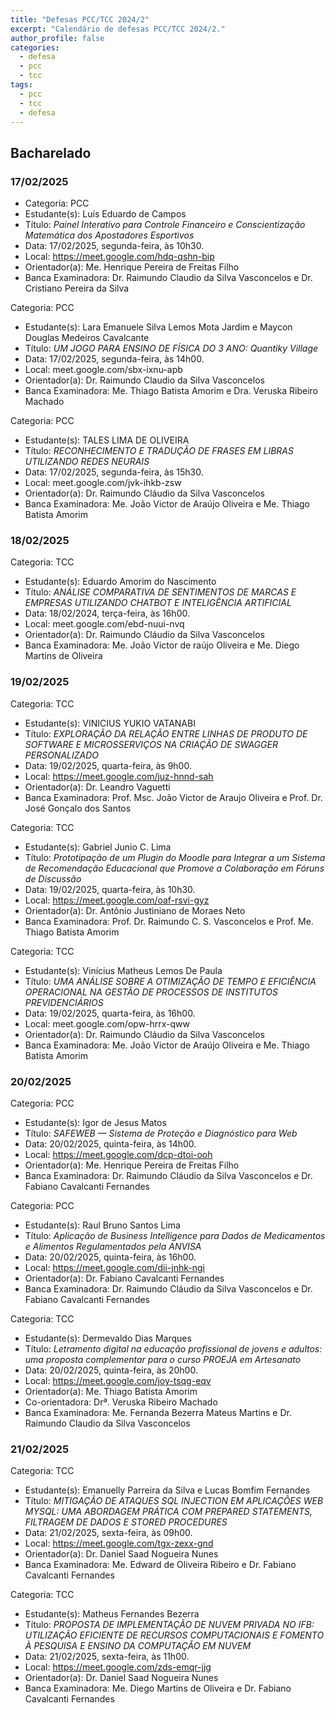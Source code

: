 ```yaml
---
title: "Defesas PCC/TCC 2024/2"
excerpt: "Calendário de defesas PCC/TCC 2024/2."
author_profile: false
categories:
  - defesa
  - pcc 
  - tcc
tags:
  - pcc 
  - tcc 
  - defesa
---
```


## Bacharelado

### 17/02/2025

- Categoria: PCC
- Estudante(s): Luís Eduardo de Campos
- Título:  *Painel Interativo para Controle Financeiro e Conscientização Matemática dos Apostadores Esportivos*
- Data: 17/02/2025, segunda-feira, às 10h30.
- Local: https://meet.google.com/hdq-qshn-bip
- Orientador(a): Me. Henrique Pereira de Freitas Filho
- Banca Examinadora: Dr. Raimundo Claudio da Silva Vasconcelos e Dr. Cristiano Pereira da Silva		

Categoria: PCC
- Estudante(s): Lara Emanuele Silva Lemos Mota Jardim e Maycon Douglas Medeiros Cavalcante
- Título:  *UM JOGO PARA ENSINO DE FÍSICA DO 3 ANO: Quantiky Village*
- Data: 17/02/2025, segunda-feira, às 14h00.
- Local: meet.google.com/sbx-ixnu-apb
- Orientador(a): Dr. Raimundo Claudio da Silva Vasconcelos
- Banca Examinadora: Me. Thiago Batista Amorim e Dra. Veruska Ribeiro Machado

Categoria: PCC
- Estudante(s): TALES LIMA DE OLIVEIRA
- Título:  *RECONHECIMENTO E TRADUÇÃO DE FRASES EM LIBRAS UTILIZANDO REDES NEURAIS*
- Data: 17/02/2025, segunda-feira, às 15h30.
- Local: meet.google.com/jvk-ihkb-zsw
- Orientador(a): Dr. Raimundo Cláudio da Silva Vasconcelos
- Banca Examinadora: Me. João Victor de Araújo Oliveira e Me. Thiago Batista Amorim

### 18/02/2025

Categoria: TCC
- Estudante(s): Eduardo Amorim do Nascimento
- Título:  *ANÁLISE COMPARATIVA DE SENTIMENTOS DE MARCAS E EMPRESAS UTILIZANDO CHATBOT E INTELIGÊNCIA ARTIFICIAL*
- Data: 18/02/2024, terça-feira, às 16h00.
- Local: meet.google.com/ebd-nuui-nvq		
- Orientador(a): Dr. Raimundo Cláudio da Silva Vasconcelos
- Banca Examinadora: Me. João Victor de raújo Oliveira e Me. Diego Martins de Oliveira

### 19/02/2025

Categoria: TCC
- Estudante(s): VINICIUS YUKIO VATANABI
- Título:  *EXPLORAÇÃO DA RELAÇÃO ENTRE LINHAS DE PRODUTO DE SOFTWARE E MICROSSERVIÇOS NA CRIAÇÃO DE SWAGGER PERSONALIZADO*
- Data: 19/02/2025, quarta-feira, às 9h00.
- Local:  https://meet.google.com/juz-hnnd-sah
- Orientador(a): Dr. Leandro Vaguetti
- Banca Examinadora: Prof. Msc. João Victor de Araujo Oliveira e Prof. Dr. José Gonçalo dos Santos

Categoria: TCC
- Estudante(s): Gabriel Junio C. Lima
- Título:  *Prototipação de um Plugin do Moodle para Integrar a um Sistema de Recomendação Educacional que Promove a Colaboração em Fóruns de Discussão*
- Data: 19/02/2025, quarta-feira, às 10h30.
- Local: https://meet.google.com/oaf-rsvi-gyz
- Orientador(a): Dr. Antônio Justiniano de Moraes Neto
- Banca Examinadora: Prof. Dr. Raimundo C. S. Vasconcelos e Prof. Me. Thiago Batista Amorim

Categoria: TCC
- Estudante(s): Vinícius Matheus Lemos De Paula
- Título:  *UMA ANÁLISE SOBRE A OTIMIZAÇÃO DE TEMPO E EFICIÊNCIA OPERACIONAL NA GESTÃO DE PROCESSOS DE INSTITUTOS PREVIDENCIÁRIOS*
- Data: 19/02/2025, quarta-feira, às 16h00.
- Local: meet.google.com/opw-hrrx-qww
- Orientador(a): Dr. Raimundo Cláudio da Silva Vasconcelos
- Banca Examinadora: Me. João Victor de Araújo Oliveira e Me. Thiago Batista Amorim

### 20/02/2025

Categoria: PCC
- Estudante(s): Igor de Jesus Matos
- Título:  *SAFEWEB — Sistema de Proteção e Diagnóstico para Web*
- Data: 20/02/2025, quinta-feira, às 14h00.
- Local: https://meet.google.com/dcp-dtoi-ooh
- Orientador(a): Me. Henrique Pereira de Freitas Filho
- Banca Examinadora: Dr. Raimundo Cláudio da Silva Vasconcelos e Dr. Fabiano Cavalcanti Fernandes

Categoria: PCC
- Estudante(s): Raul Bruno Santos Lima
- Título:  *Aplicação de Business Intelligence para Dados de Medicamentos e Alimentos Regulamentados pela ANVISA*
- Data: 20/02/2025, quinta-feira, às 16h00.
- Local: https://meet.google.com/dii-jnhk-ngi
- Orientador(a): Dr. Fabiano Cavalcanti Fernandes
- Banca Examinadora: Dr. Raimundo Cláudio da Silva Vasconcelos e Dr. Fabiano Cavalcanti Fernandes

Categoria: TCC
- Estudante(s): Dermevaldo Dias Marques
- Título:  *Letramento digital na educação profissional de jovens e adultos: uma proposta complementar para o curso PROEJA em Artesanato*
- Data: 20/02/2025, quinta-feira, às 20h00.
- Local:  https://meet.google.com/joy-tsqg-eqv
- Orientador(a): Me. Thiago Batista Amorim
- Co-orientadora: Drª. Veruska Ribeiro Machado
- Banca Examinadora: Me. Fernanda Bezerra Mateus Martins e Dr. Raimundo Claudio da Silva Vasconcelos
  
### 21/02/2025

Categoria: TCC
- Estudante(s): Emanuelly Parreira da Silva e Lucas Bomfim Fernandes
- Título:  *MITIGAÇÃO DE ATAQUES SQL INJECTION EM APLICAÇÕES WEB MYSQL: UMA ABORDAGEM PRÁTICA COM PREPARED STATEMENTS, FILTRAGEM DE DADOS E STORED PROCEDURES*
- Data: 21/02/2025, sexta-feira, às 09h00.
- Local:  https://meet.google.com/tgx-zexx-gnd
- Orientador(a): Dr. Daniel Saad Nogueira Nunes
- Banca Examinadora: Me. Edward de Oliveira Ribeiro e Dr. Fabiano Cavalcanti Fernandes

Categoria: TCC
- Estudante(s): Matheus Fernandes Bezerra
- Título:  *PROPOSTA DE IMPLEMENTAÇÃO DE NUVEM PRIVADA NO IFB: UTILIZAÇÃO EFICIENTE DE RECURSOS COMPUTACIONAIS E FOMENTO À PESQUISA E ENSINO DA COMPUTAÇÃO EM NUVEM*
- Data: 21/02/2025, sexta-feira, às 11h00.
- Local:  https://meet.google.com/zds-emqr-jjg
- Orientador(a): Dr. Daniel Saad Nogueira Nunes
- Banca Examinadora: Me. Diego Martins de Oliveira e Dr. Fabiano Cavalcanti Fernandes
